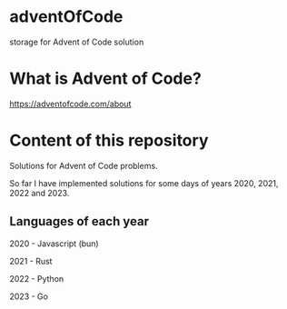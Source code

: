 # adventOfCode
storage for Advent of Code solution

# What is Advent of Code?
https://adventofcode.com/about

# Content of this repository
Solutions for Advent of Code problems. 

So far I have implemented solutions for some days of years 2020, 2021, 2022 and 2023.

## Languages of each year

2020 - Javascript (bun)

2021 - Rust

2022 - Python

2023 - Go

